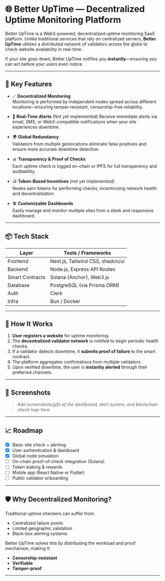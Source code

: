 # 🌐 Better UpTime — Decentralized Uptime Monitoring Platform

Better UpTime is a Web3-powered, decentralized uptime monitoring SaaS platform. Unlike traditional services that rely on centralized servers, **Better UpTime** utilizes a distributed network of validators across the globe to check website availability in real-time.

If your site goes down, Better UpTime notifies you **instantly**—ensuring you can act before your users even notice.

---

## 🚀 Key Features

- ✅ **Decentralized Monitoring**  
  Monitoring is performed by independent nodes spread across different locations—ensuring tamper-resistant, censorship-free reliability.

- 🔔 **Real-Time Alerts**  (Not yet implemented)
  Receive immediate alerts via email, SMS, or Web3-compatible notifications when your site experiences downtime.

- 🌍 **Global Redundancy**  
  Validators from multiple geolocations eliminate false positives and ensure more accurate downtime detection.

- 📊 **Transparency & Proof of Checks**  
  Each uptime check is logged on-chain or IPFS for full transparency and auditability.

- 🪙 **Token-Based Incentives** *(not yet implemented)*  
  Nodes earn tokens for performing checks, incentivizing network health and decentralization.

- 🛠️ **Customizable Dashboards**  
  Easily manage and monitor multiple sites from a sleek and responsive dashboard.

---

## 📦 Tech Stack

| Layer         | Tools / Frameworks                       |
|---------------|------------------------------------------|
| Frontend      | Next.js, Tailwind CSS, shadcn/ui         |
| Backend       | Node.js, Express API Routes              |
| Smart Contracts | Solana (Anchor), Web3.js               |
| Database      | PostgreSQL (via Prisma ORM)              |
| Auth          | Clerk                                    |
| Infra         | Bun / Docker                             |

---

## 🧠 How It Works

1. **User registers a website** for uptime monitoring.
2. The **decentralized validator network** is notified to begin periodic health checks.
3. If a validator detects downtime, it **submits proof of failure** to the smart contract.
4. The platform aggregates confirmations from multiple validators.
5. Upon verified downtime, the user is **instantly alerted** through their preferred channels.

---

## 📸 Screenshots

> _Add screenshots/gifs of the dashboard, alert system, and blockchain check logs here._

---

## 📈 Roadmap

- [x] Basic site check + alerting
- [x] User authentication & dashboard
- [x] Global node simulation
- [ ] On-chain proof-of-check integration (Solana)
- [ ] Token staking & rewards
- [ ] Mobile app (React Native or Flutter)
- [ ] Public validator onboarding

---

## 🛡️ Why Decentralized Monitoring?

Traditional uptime checkers can suffer from:
- Centralized failure points
- Limited geographic validation
- Black-box alerting systems

Better UpTime solves this by distributing the workload and proof mechanism, making it:
- **Censorship-resistant**
- **Verifiable**
- **Tamper-proof**

---


